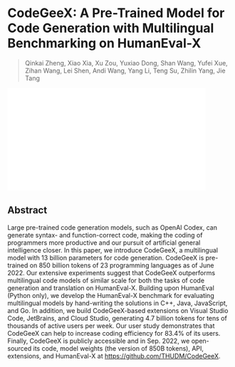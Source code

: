 # CodeGeeX: A Pre-Trained Model for Code Generation with Multilingual Benchmarking on HumanEval-X

> Qinkai Zheng, Xiao Xia, Xu Zou, Yuxiao Dong, Shan Wang, Yufei Xue, Zihan Wang, Lei Shen, Andi Wang, Yang Li, Teng Su, Zhilin Yang, Jie Tang

![](../../blank.jpg)

## Abstract

Large pre-trained code generation models, such as OpenAI Codex, can generate
syntax- and function-correct code, making the coding of programmers more
productive and our pursuit of artificial general intelligence closer. In this
paper, we introduce CodeGeeX, a multilingual model with 13 billion parameters
for code generation. CodeGeeX is pre-trained on 850 billion tokens of 23
programming languages as of June 2022. Our extensive experiments suggest that
CodeGeeX outperforms multilingual code models of similar scale for both the
tasks of code generation and translation on HumanEval-X. Building upon
HumanEval (Python only), we develop the HumanEval-X benchmark for evaluating
multilingual models by hand-writing the solutions in C++, Java, JavaScript, and
Go. In addition, we build CodeGeeX-based extensions on Visual Studio Code,
JetBrains, and Cloud Studio, generating 4.7 billion tokens for tens of
thousands of active users per week. Our user study demonstrates that CodeGeeX
can help to increase coding efficiency for 83.4% of its users. Finally,
CodeGeeX is publicly accessible and in Sep. 2022, we open-sourced its code,
model weights (the version of 850B tokens), API, extensions, and HumanEval-X at
https://github.com/THUDM/CodeGeeX.
